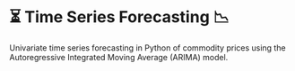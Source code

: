 #  :hourglass_flowing_sand: Time Series Forecasting :chart_with_downwards_trend:

Univariate time series forecasting in Python of commodity prices using the Autoregressive Integrated Moving Average (ARIMA) model.
